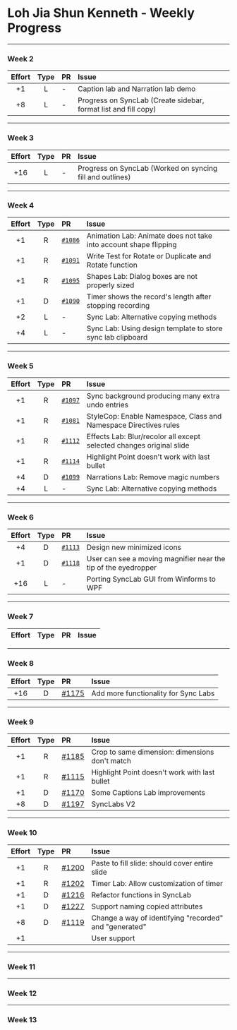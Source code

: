 # Loh Jia Shun Kenneth - Weekly Progress

---

### Week 2

Effort| Type | PR | Issue
:----:|:----:|:-----------|:------
+1 | L | - | Caption lab and Narration lab demo
+8 | L | - | Progress on SyncLab (Create sidebar, format list and fill copy)

---
### Week 3

Effort| Type | PR | Issue
:----:|:----:|:-----------|:------
+16 | L | - | Progress on SyncLab (Worked on syncing fill and outlines)

---
### Week 4

Effort| Type | PR | Issue
:----:|:----:|:-----------|:------
+1 | R | [`#1086`](https://github.com/PowerPointLabs/PowerPointLabs/pull/1086) | Animation Lab: Animate does not take into account shape flipping
+1 | R | [`#1091`](https://github.com/PowerPointLabs/PowerPointLabs/pull/1091) | Write Test for Rotate or Duplicate and Rotate function 
+1 | R | [`#1095`](https://github.com/PowerPointLabs/PowerPointLabs/pull/1095) | Shapes Lab: Dialog boxes are not properly sized
+1 | D | [`#1090`](https://github.com/PowerPointLabs/PowerPointLabs/pull/1090) | Timer shows the record's length after stopping recording 
+2 | L | - | Sync Lab: Alternative copying methods
+4 | L | - | Sync Lab: Using design template to store sync lab clipboard

---
### Week 5

Effort| Type | PR | Issue
:----:|:----:|:-----------|:------
+1 | R | [`#1097`](https://github.com/PowerPointLabs/PowerPointLabs/pull/1097) | Sync background producing many extra undo entries
+1 | R | [`#1081`](https://github.com/PowerPointLabs/PowerPointLabs/pull/1081) | StyleCop: Enable Namespace, Class and Namespace Directives rules
+1 | R | [`#1112`](https://github.com/PowerPointLabs/PowerPointLabs/pull/1112) | Effects Lab: Blur/recolor all except selected changes original slide
+1 | R | [`#1114`](https://github.com/PowerPointLabs/PowerPointLabs/pull/1114) | Highlight Point doesn't work with last bullet
+4 | D | [`#1099`](https://github.com/PowerPointLabs/PowerPointLabs/pull/1099) | Narrations Lab: Remove magic numbers
+4 | L | - | Sync Lab: Alternative copying methods

---
### Week 6

Effort| Type | PR | Issue
:----:|:----:|:-----------|:------
+4 | D | [`#1113`](https://github.com/PowerPointLabs/PowerPointLabs/pull/1113) | Design new minimized icons
+1 | D | [`#1118`](https://github.com/PowerPointLabs/PowerPointLabs/pull/1118) | User can see a moving magnifier near the tip of the eyedropper
+16 | L | - | Porting SyncLab GUI from Winforms to WPF

---
### Week 7

Effort| Type | PR | Issue
:----:|:----:|:-----------|:------

---
### Week 8

Effort| Type | PR | Issue
:----:|:----:|:-----------|:------
+16 | D | [#1175](https://github.com/PowerPointLabs/PowerPointLabs/pull/1175) |  Add more functionality for Sync Labs

---
### Week 9

Effort| Type | PR | Issue
:----:|:----:|:-----------|:------
+1 | R | [#1185](https://github.com/PowerPointLabs/PowerPointLabs/pull/1185) |  Crop to same dimension: dimensions don't match
+1 | R | [#1115](https://github.com/PowerPointLabs/PowerPointLabs/pull/1115) |  Highlight Point doesn't work with last bullet
+1 | D | [#1170](https://github.com/PowerPointLabs/PowerPointLabs/pull/1170) |  Some Captions Lab improvements
+8 | D | [#1197](https://github.com/PowerPointLabs/PowerPointLabs/pull/1197) |  SyncLabs V2

---
### Week 10

Effort| Type | PR | Issue
:----:|:----:|:-----------|:------
+1 | R | [#1200](https://github.com/PowerPointLabs/PowerPointLabs/pull/1200) |  Paste to fill slide: should cover entire slide
+1 | R | [#1202](https://github.com/PowerPointLabs/PowerPointLabs/pull/1202) |  Timer Lab: Allow customization of timer
+1 | D | [#1216](https://github.com/PowerPointLabs/PowerPointLabs/pull/1216) |  Refactor functions in SyncLab
+1 | D | [#1227](https://github.com/PowerPointLabs/PowerPointLabs/pull/1227) |  Support naming copied attributes
+8 | D | [#1119](https://github.com/PowerPointLabs/PowerPointLabs/pull/1119) |  Change a way of identifying "recorded" and "generated"
+1 | | | User support

---
### Week 11

---
### Week 12

---
### Week 13

